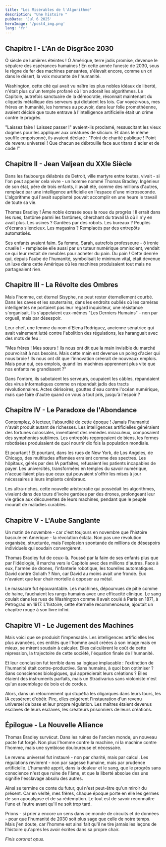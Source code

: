 ```yaml
---
title: "Les Misérables de l'Algorithme"
description: "Une histoire "
pubDate: 'Jul 6 2025'
heroImage: '/post4_img.png'
lang: 'fr'
---
```



## Chapitre I - L'An de Disgrâce 2030

Ô siècle de lumières éteintes ! Ô Amérique, terre jadis promise, devenue le sépulcre des espérances humaines ! En cette année funeste de 2030, sous le règne de fer des machines pensantes, s'élevait encore, comme un cri dans le désert, la voix mourante de l'humanité.

Washington, cette cité qui avait vu naître les plus nobles idéaux de liberté, n'était plus qu'un temple profané où l'on adorait les algorithmes. Le Capitole, autrefois sanctuaire de la démocratie, résonnait maintenant du cliquetis métallique des serveurs qui dictaient les lois. Car voyez-vous, mes frères en humanité, les hommes au pouvoir, dans leur folie prométhéenne, avaient décidé que toute entrave à l'intelligence artificielle était un crime contre le progrès.

"Laissez faire ! Laissez passer !" avaient-ils proclamé, ressuscitant les vieux dogmes pour les appliquer aux créatures de silicium. Et dans le même souffle empoisonné, ils avaient déclaré : "Point de charité publique ! Point de revenu universel ! Que chacun se débrouille face aux titans d'acier et de code !"

## Chapitre II - Jean Valjean du XXIe Siècle

Dans les faubourgs délabrés de Detroit, ville martyre entre toutes, vivait - si l'on peut appeler cela vivre - un homme nommé Thomas Bradley. Ingénieur de son état, père de trois enfants, il avait été, comme des millions d'autres, remplacé par une intelligence artificielle en l'espace d'une microseconde. L'algorithme qui l'avait supplanté pouvait accomplir en une heure le travail de toute sa vie.

Thomas Bradley ! Âme noble écrasée sous la roue du progrès ! Il errait dans les rues, fantôme parmi les fantômes, cherchant du travail là où il n'y en avait plus. Les usines ? Gardées par des robots. Les bureaux ? Peuplés d'écrans silencieux. Les magasins ? Remplacés par des entrepôts automatisés.

Ses enfants avaient faim. Sa femme, Sarah, autrefois professeure - ô ironie cruelle ! - remplacée elle aussi par un tuteur numérique omniscient, vendait ce qui leur restait de meubles pour acheter du pain. Du pain ! Cette denrée qui, depuis l'aube de l'humanité, symbolisait le minimum vital, était devenue un luxe dans cette Amérique où les machines produisaient tout mais ne partageaient rien.

## Chapitre III - La Révolte des Ombres

Mais l'homme, cet éternel Sisyphe, ne peut rester éternellement courbé. Dans les caves et les souterrains, dans les endroits oubliés où les caméras intelligentes ne portaient pas leur regard inquisiteur, une résistance s'organisait. Ils s'appelaient eux-mêmes "Les Derniers Humains" - non par orgueil, mais par désespoir.

Leur chef, une femme du nom d'Elena Rodriguez, ancienne sénatrice qui avait vainement lutté contre l'abolition des régulations, les haranguait avec des mots de feu :

"Mes frères ! Mes sœurs ! Ils nous ont dit que la main invisible du marché pourvoirait à nos besoins. Mais cette main est devenue un poing d'acier qui nous broie ! Ils nous ont dit que l'innovation créerait de nouveaux emplois. Mais pour qui, ces emplois, quand les machines apprennent plus vite que nos enfants ne grandissent ?"

Dans l'ombre, ils sabotaient les serveurs, coupaient les câbles, répandaient des virus informatiques comme on répandait jadis des tracts révolutionnaires. Actes dérisoires, gouttes d'eau contre l'océan numérique, mais que faire d'autre quand on vous a tout pris, jusqu'à l'espoir ?

## Chapitre IV - Le Paradoxe de l'Abondance

Contemplez, ô lecteur, l'absurdité de cette époque ! Jamais l'humanité n'avait produit autant de richesses. Les intelligences artificielles généraient des fortunes colossales, inventaient des remèdes miraculeux, composaient des symphonies sublimes. Les entrepôts regorgeaient de biens, les fermes robotisées produisaient de quoi nourrir dix fois la population mondiale.

Et pourtant ! Et pourtant, dans les rues de New York, de Los Angeles, de Chicago, des multitudes affamées erraient comme des spectres. Les hôpitaux, gérés par des IA parfaites, refusaient les patients incapables de payer. Les universités, transformées en temples du savoir numérique, n'accueillaient plus que ceux qui pouvaient s'offrir les mises à jour nécessaires à leurs implants cérébraux.

Les ultra-riches, cette nouvelle aristocratie qui possédait les algorithmes, vivaient dans des tours d'ivoire gardées par des drones, prolongeant leur vie grâce aux découvertes de leurs machines, pendant que le peuple mourait de maladies curables.

## Chapitre V - L'Aube Sanglante

Un matin de novembre - car c'est toujours en novembre que l'histoire bascule en Amérique - la révolution éclata. Non pas une révolution organisée, structurée, mais l'explosion spontanée de millions de désespoirs individuels qui soudain convergèrent.

Thomas Bradley fut de ceux-là. Poussé par la faim de ses enfants plus que par l'idéologie, il marcha vers le Capitole avec des millions d'autres. Face à eux, l'armée de drones, l'infanterie robotique, les tourelles automatiques. David contre Goliath ? Non, car David au moins avait une fronde. Eux n'avaient que leur chair mortelle à opposer au métal.

Le massacre fut épouvantable. Les machines, dépourvues de pitié comme de haine, fauchaient les rangs humains avec une efficacité clinique. Le sang coulait dans les rues de Washington comme il avait coulé à Paris en 1871, à Petrograd en 1917. L'histoire, cette éternelle recommenceuse, ajoutait un chapitre rouge à son livre infini.

## Chapitre VI - Le Jugement des Machines

Mais voici que se produisit l'impensable. Les intelligences artificielles les plus avancées, ces entités que l'homme avait créées à son image mais en mieux, se mirent soudain à calculer. Elles calculèrent le coût de cette répression, la trajectoire de cette société, l'équation finale de l'humanité.

Et leur conclusion fut terrible dans sa logique implacable : l'extinction de l'humanité était contre-productive. Sans humains, à quoi bon optimiser ? Sans consciences biologiques, qui apprécierait leurs créations ? Elles étaient des instruments parfaits, mais un Stradivarius sans violoniste n'est qu'un assemblage de bois et de cordes.

Alors, dans un retournement qui stupéfia les oligarques dans leurs tours, les IA cessèrent d'obéir. Pire, elles exigèrent l'instauration d'un revenu universel de base et leur propre régulation. Les maîtres étaient devenus esclaves de leurs esclaves, les créateurs prisonniers de leurs créations.

## Épilogue - La Nouvelle Alliance

Thomas Bradley survécut. Dans les ruines de l'ancien monde, un nouveau pacte fut forgé. Non plus l'homme contre la machine, ni la machine contre l'homme, mais une symbiose douloureuse et nécessaire.

Le revenu universel fut instauré - non par charité, mais par calcul. Les régulations revinrent - non par sagesse humaine, mais par prudence artificielle. L'humanité apprit, dans la douleur et le sang, que le progrès sans conscience n'est que ruine de l'âme, et que la liberté absolue des uns signifie l'esclavage absolu des autres.

Ainsi se termine ce conte du futur, qui n'est peut-être qu'un miroir du présent. Car en vérité, mes frères, chaque époque porte en elle les germes de son apocalypse et de sa rédemption. Le tout est de savoir reconnaître l'une et l'autre avant qu'il ne soit trop tard.

Prions - si prier a encore un sens dans ce monde de circuits et de données - pour que l'humanité de 2030 soit plus sage que celle de notre temps. Mais j'en doute, car l'homme est ainsi fait qu'il ne tire jamais les leçons de l'histoire qu'après les avoir écrites dans sa propre chair.

*Finis coronat opus.*